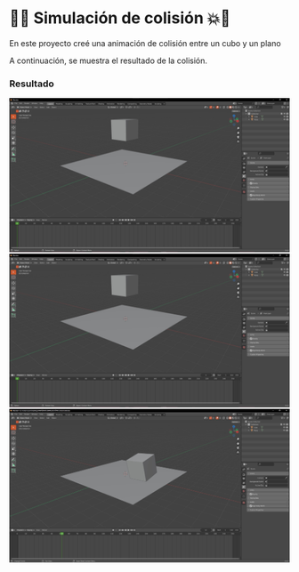 # 💨💥 Simulación de colisión 💥💨

En este proyecto creé una animación de colisión entre un cubo y un plano


A continuación, se muestra el resultado de la colisión.

### Resultado
![](https://github.com/AxelVazMar/Simulacion_Por_Computadora-Axel_Vazquez/blob/main/Pr%C3%A1ctica%2004%20-%20Simulaci%C3%B3n%20de%20colisi%C3%B3n/colision_1.jpg)
![](https://github.com/AxelVazMar/Simulacion_Por_Computadora-Axel_Vazquez/blob/main/Pr%C3%A1ctica%2004%20-%20Simulaci%C3%B3n%20de%20colisi%C3%B3n/colision_1.jpg)
![](https://github.com/AxelVazMar/Simulacion_Por_Computadora-Axel_Vazquez/blob/main/Pr%C3%A1ctica%2004%20-%20Simulaci%C3%B3n%20de%20colisi%C3%B3n/colision_3.jpg)






